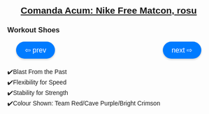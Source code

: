 <!DOCTYPE html>
<html lang="en">
<head>
    <meta charset="UTF-8">
    <meta name="viewport" content="width=device-width, initial-scale=1.0">
    <title>Comanda Acum: Nike Free Matcon, rosu</title>
    <script type="module" src="https://unpkg.com/@google/model-viewer"></script>
    <style>
      body {
        margin: 0;
        padding: 0;
        font-family: Arial, sans-serif;
      }
      model-viewer {
        width: 100%;
        height: 300px;
        --poster-color: transparent; /* Asigură că nu există fundal înainte de încărcarea modelului */
      }
      .navigation {
        display: flex;
        justify-content: space-between;
        margin-top: 10px; /* Spațiu redus pentru a apropia butoanele de model */
        padding: 0 20px;
      }
      .nav-button {
        cursor: pointer;
        background-color: #007BFF;
        border: none;
        border-radius: 20px;
        padding: 10px 20px;
        font-size: 16px;
        color: white;
        box-shadow: 0 2px 4px rgba(0, 0, 0, 0.2);
        transition: background-color 0.3s, box-shadow 0.3s;
      }
      .nav-button:hover {
        background-color: #0056b3;
        box-shadow: 0 4px 8px rgba(0, 0, 0, 0.3);
      }
      .content {
        max-width: 800px;
        margin: auto;
        padding: 20px;
      }
      .features {
        margin-top: 20px;
      }
      /* Stiluri suplimentare pentru a ajusta poziția butonului AR */
      model-viewer::part(ar-button) {
        position: absolute;
        bottom: -45px; /* Ajustează această valoare în funcție de necesități */
        left: 50%;
        transform: translateX(-50%);
      }
    </style>
</head>
<body>

<div class="content">
    <h2 style="text-align: center;"><a href="https://www.nike.com/ro/t/free-metcon-4-workout-shoes-2g2hts" target="_blank">Comanda Acum: Nike Free Matcon, rosu</a></h2>
    <div class="model-and-navigation">
      <h3>Workout Shoes</h3>
      <model-viewer id="modelViewer" src="Avatar4.glb" ios-src="Avatar4.usdz" ar ar-modes="webxr scene-viewer quick-look" camera-controls auto-rotate environment-image="neutral" shadow-intensity="1" alt="Nike Free Matcon, rosu">
        <!-- Butonul AR este deja definit implicit în model-viewer -->
      </model-viewer>
      <div class="navigation">
          <button class="nav-button" onclick="changeModel(-1)">⇦ prev</button>
          <button class="nav-button" onclick="changeModel(1)">next ⇨</button>
      </div>
    </div>
    <div class="features">
      <p>
          ✔️Blast From the Past<br>
          ✔️Flexibility for Speed<br>
          ✔️Stability for Strength<br>
          ✔️Colour Shown: Team Red/Cave Purple/Bright Crimson
      </p>
    </div>
    <!-- Alte link-uri și conținut -->
</div>

<script>
  const models = ["guler2.glb", "Avatar2.glb", "Avatar4.glb"];
  let currentIndex = 2;

  const viewer = document.getElementById('modelViewer');

  function changeModel(step) {
    currentIndex += step;
    if (currentIndex >= models.length) {
      currentIndex = 0;
    } else if (currentIndex < 0) {
      currentIndex = models.length - 1;
    }
    viewer.src = models[currentIndex];
  }
</script>

</body>
</html>

